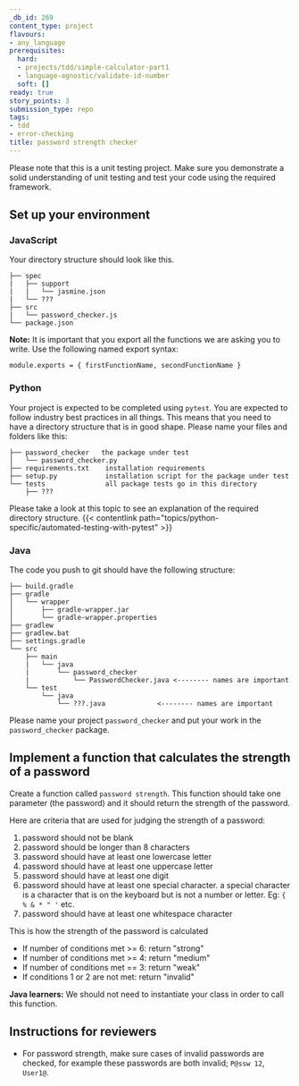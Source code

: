 ```yaml
---
_db_id: 269
content_type: project
flavours:
- any_language
prerequisites:
  hard:
  - projects/tdd/simple-calculator-part1
  - language-agnostic/validate-id-number
  soft: []
ready: true
story_points: 3
submission_type: repo
tags:
- tdd
- error-checking
title: password strength checker
---
```


Please note that this is a unit testing project. Make sure you demonstrate a solid understanding of unit testing and test your code using the required framework.

## Set up your environment

### JavaScript


Your directory structure should look like this.

```
├── spec
|   ├── support
|   |   └── jasmine.json
|   └── ???
├── src
|   └── password_checker.js
└── package.json
```

**Note:** It is important that you export all the functions we are asking you to write. Use the following named export syntax:

```
module.exports = { firstFunctionName, secondFunctionName }
```

### Python

Your project is expected to be completed using `pytest`. You are expected to follow industry best practices in all things. This means that you need to have a directory structure that is in good shape. Please name your files and folders like this:

```
├── password_checker   the package under test
│   └── password_checker.py
├── requirements.txt    installation requirements
├── setup.py            installation script for the package under test
└── tests               all package tests go in this directory
    ├── ???

```

Please take a look at this topic to see an explanation of the required directory structure.
{{< contentlink path="topics/python-specific/automated-testing-with-pytest" >}}

### Java

The code you push to git should have the following structure:

```
├── build.gradle
├── gradle
│   └── wrapper
│       ├── gradle-wrapper.jar
│       └── gradle-wrapper.properties
├── gradlew
├── gradlew.bat
├── settings.gradle
└── src
    ├── main
    |   └── java
    |       └── password_checker
    |           └── PasswordChecker.java <-------- names are important
    └── test
        └── java
            └── ???.java             <-------- names are important
```

Please name your project `password_checker` and put your work in the `password_checker` package.

## Implement a function that calculates the strength of a password

Create a function called `password strength`. This function should take one parameter (the password) and it should return the strength of the password.

Here are criteria that are used for judging the strength of a password:

1. password should not be blank
2. password should be longer than 8 characters
3. password should have at least one lowercase letter
4. password should have at least one uppercase letter
5. password should have at least one digit
6. password should have at least one special character. a special character is a character that is on the keyboard but is not a number or letter. Eg: `{ % & * " '` etc.
7. password should have at least one whitespace character

This is how the strength of the password is calculated 

- If number of conditions met >= 6: return "strong"
- If number of conditions met >= 4: return "medium"
- If number of conditions met == 3: return "weak"
- If conditions 1 or 2 are not met: return "invalid"

**Java learners:** We should not need to instantiate your class in order to call this function. 

## Instructions for reviewers

- For password strength, make sure cases of invalid passwords are checked, for example these passwords are both invalid; `P@ssw 12`, `User1@`.
